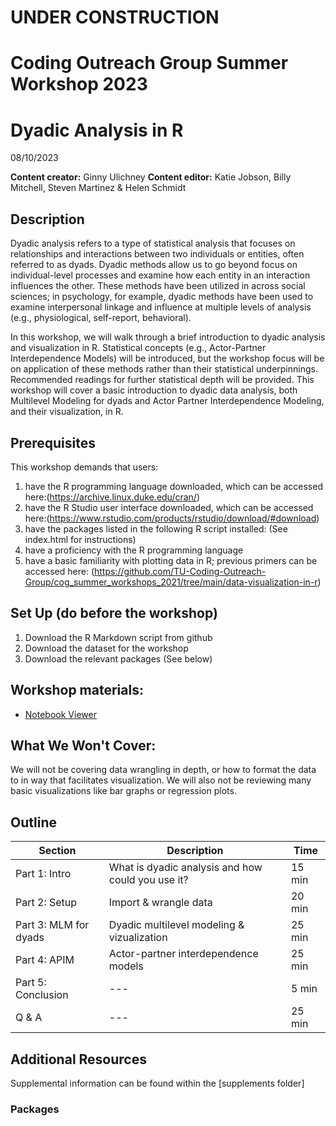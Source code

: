 # UNDER CONSTRUCTION
# Coding Outreach Group Summer Workshop 2023
# Dyadic Analysis in R
08/10/2023

__**Content creator:**__ Ginny Ulichney
__**Content editor:**__ Katie Jobson, Billy Mitchell, Steven Martinez & Helen Schmidt

## Description
Dyadic analysis refers to a type of statistical analysis that focuses on relationships and interactions between two individuals or entities, often referred to as dyads. Dyadic methods allow us to go beyond focus on individual-level processes and examine how each entity in an interaction influences the other. These methods have been utilized in across social sciences; in psychology, for example, dyadic methods have been used to examine interpersonal linkage and influence at multiple levels of analysis (e.g., physiological, self-report, behavioral). 

In this workshop, we will walk through a brief introduction to dyadic analysis and visualization in R. Statistical concepts (e.g., Actor-Partner Interdependence Models) will be introduced, but the workshop focus will be on application of these methods rather than their statistical underpinnings. Recommended readings for further statistical depth will be provided. This workshop will cover a basic introduction to dyadic data analysis, both Multilevel Modeling for dyads and Actor Partner Interdependence Modeling, and their visualization, in R.  

## Prerequisites
This workshop demands that users:
1. have the R programming language downloaded, which can be accessed here:(https://archive.linux.duke.edu/cran/)
2. have the R Studio user interface downloaded, which can be accessed here:(https://www.rstudio.com/products/rstudio/download/#download)
3. have the packages listed in the following R script installed: (See index.html for instructions)
4. have a proficiency with the R programming language
5. have a basic familiarity with plotting data in R; previous primers can be accessed here: (https://github.com/TU-Coding-Outreach-Group/cog_summer_workshops_2021/tree/main/data-visualization-in-r) 

## Set Up (do before the workshop)
1. Download the R Markdown script from github
2. Download the dataset for the workshop
3. Download the relevant packages (See below)
    
## Workshop materials:
- [Notebook Viewer](https://tu-coding-outreach-group.github.io/cog_summer_workshops_2023/dyadic_analysis/index.html)

## What We Won't Cover:
We will not be covering data wrangling in depth, or how to format the data to in way that facilitates visualization. We will also not be reviewing many basic visualizations like bar graphs or regression plots.  

## Outline
| Section | Description | Time |
| --- | --- | --- |
| Part 1: Intro | What is dyadic analysis and how could you use it? | 15 min |
| Part 2: Setup | Import & wrangle data | 20 min |
| Part 3: MLM for dyads | Dyadic multilevel modeling & vizualization | 25 min |
| Part 4: APIM | Actor-partner interdependence models | 25 min |
| Part 5: Conclusion | --- | 5 min |
| Q & A | --- | 25 min |

## Additional Resources
Supplemental information can be found within the [supplements folder]

### Packages
